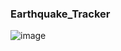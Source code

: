 ### Earthquake_Tracker

![image](https://user-images.githubusercontent.com/104914008/193714292-67dc2665-dbc9-4ea4-88eb-9f5502995a81.png)
